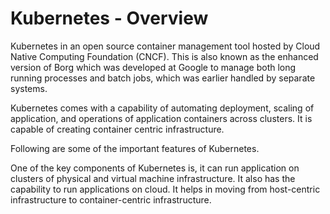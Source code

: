 # Kubernetes - Overview


Kubernetes in an open source container management tool hosted by Cloud Native Computing Foundation (CNCF). This is also known as the enhanced version of Borg which was developed at Google to manage both long running processes and batch jobs, which was earlier handled by separate systems.


Kubernetes comes with a capability of automating deployment, scaling of application, and operations of application containers across clusters. It is capable of creating container centric infrastructure.


Following are some of the important features of Kubernetes.


One of the key components of Kubernetes is, it can run application on clusters of physical and virtual machine infrastructure. It also has the capability to run applications on cloud. It helps in moving from host-centric infrastructure to container-centric infrastructure.


